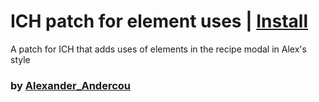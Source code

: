 # ICH patch for element uses | [Install](https://raw.githubusercontent.com/InfiniteCraftCommunity/userscripts/master/userscripts/UsedBy_In_Modal_Alex_Version/index.user.js)

A patch for ICH that adds uses of elements in the recipe modal in Alex's style

### by [Alexander_Andercou](https://github.com/24sanduAlexandru)
